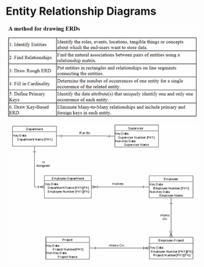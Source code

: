 # Entity Relationship Diagrams

![](../../../../.gitbook/assets/image%20%28133%29.png)

![](../../../../.gitbook/assets/image%20%28132%29.png)

